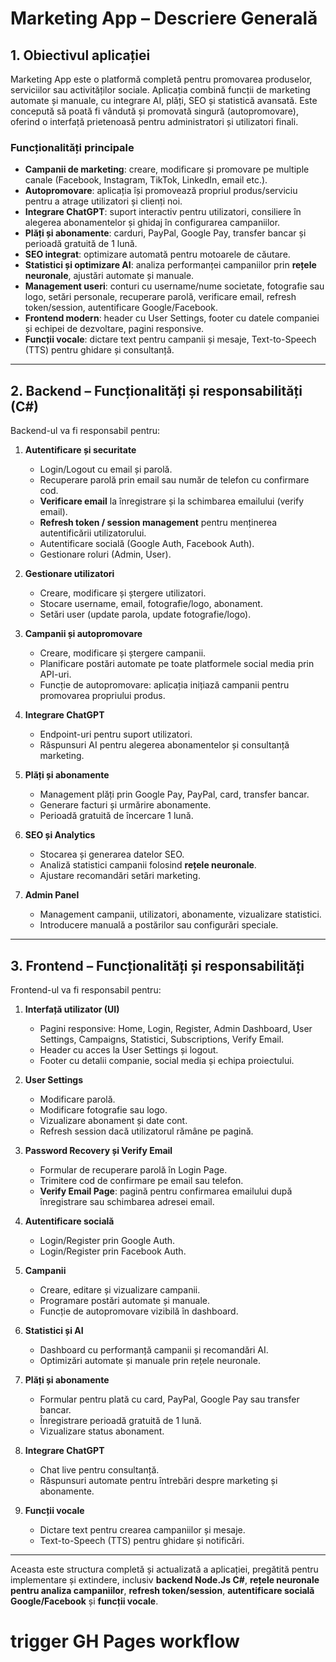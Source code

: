# Marketing App – Descriere Generală

## 1. Obiectivul aplicației

Marketing App este o platformă completă pentru promovarea produselor, serviciilor sau activităților sociale. Aplicația combină funcții de marketing automate și manuale, cu integrare AI, plăți, SEO și statistică avansată. Este concepută să poată fi vândută și promovată singură (autopromovare), oferind o interfață prietenoasă pentru administratori și utilizatori finali.

### Funcționalități principale

- **Campanii de marketing**: creare, modificare și promovare pe multiple canale (Facebook, Instagram, TikTok, LinkedIn, email etc.).
- **Autopromovare**: aplicația își promovează propriul produs/serviciu pentru a atrage utilizatori și clienți noi.
- **Integrare ChatGPT**: suport interactiv pentru utilizatori, consiliere în alegerea abonamentelor și ghidaj în configurarea campaniilor.
- **Plăți și abonamente**: carduri, PayPal, Google Pay, transfer bancar și perioadă gratuită de 1 lună.
- **SEO integrat**: optimizare automată pentru motoarele de căutare.
- **Statistici și optimizare AI**: analiza performanței campaniilor prin **rețele neuronale**, ajustări automate și manuale.
- **Management useri**: conturi cu username/nume societate, fotografie sau logo, setări personale, recuperare parolă, verificare email, refresh token/session, autentificare Google/Facebook.
- **Frontend modern**: header cu User Settings, footer cu datele companiei și echipei de dezvoltare, pagini responsive.
- **Funcții vocale**: dictare text pentru campanii și mesaje, Text-to-Speech (TTS) pentru ghidare și consultanță.

---

## 2. Backend – Funcționalități și responsabilități (C#)

Backend-ul va fi responsabil pentru:

1. **Autentificare și securitate**

   - Login/Logout cu email și parolă.
   - Recuperare parolă prin email sau număr de telefon cu confirmare cod.
   - **Verificare email** la înregistrare și la schimbarea emailului (verify email).
   - **Refresh token / session management** pentru menținerea autentificării utilizatorului.
   - Autentificare socială (Google Auth, Facebook Auth).
   - Gestionare roluri (Admin, User).

2. **Gestionare utilizatori**

   - Creare, modificare și ștergere utilizatori.
   - Stocare username, email, fotografie/logo, abonament.
   - Setări user (update parola, update fotografie/logo).

3. **Campanii și autopromovare**

   - Creare, modificare și ștergere campanii.
   - Planificare postări automate pe toate platformele social media prin API-uri.
   - Funcție de autopromovare: aplicația inițiază campanii pentru promovarea propriului produs.

4. **Integrare ChatGPT**

   - Endpoint-uri pentru suport utilizatori.
   - Răspunsuri AI pentru alegerea abonamentelor și consultanță marketing.

5. **Plăți și abonamente**

   - Management plăți prin Google Pay, PayPal, card, transfer bancar.
   - Generare facturi și urmărire abonamente.
   - Perioadă gratuită de încercare 1 lună.

6. **SEO și Analytics**

   - Stocarea și generarea datelor SEO.
   - Analiză statistici campanii folosind **rețele neuronale**.
   - Ajustare recomandări setări marketing.

7. **Admin Panel**
   - Management campanii, utilizatori, abonamente, vizualizare statistici.
   - Introducere manuală a postărilor sau configurări speciale.

---

## 3. Frontend – Funcționalități și responsabilități

Frontend-ul va fi responsabil pentru:

1. **Interfață utilizator (UI)**

   - Pagini responsive: Home, Login, Register, Admin Dashboard, User Settings, Campaigns, Statistici, Subscriptions, Verify Email.
   - Header cu acces la User Settings și logout.
   - Footer cu detalii companie, social media și echipa proiectului.

2. **User Settings**

   - Modificare parolă.
   - Modificare fotografie sau logo.
   - Vizualizare abonament și date cont.
   - Refresh session dacă utilizatorul rămâne pe pagină.

3. **Password Recovery și Verify Email**

   - Formular de recuperare parolă în Login Page.
   - Trimitere cod de confirmare pe email sau telefon.
   - **Verify Email Page**: pagină pentru confirmarea emailului după înregistrare sau schimbarea adresei email.

4. **Autentificare socială**

   - Login/Register prin Google Auth.
   - Login/Register prin Facebook Auth.

5. **Campanii**

   - Creare, editare și vizualizare campanii.
   - Programare postări automate și manuale.
   - Funcție de autopromovare vizibilă în dashboard.

6. **Statistici și AI**

   - Dashboard cu performanță campanii și recomandări AI.
   - Optimizări automate și manuale prin rețele neuronale.

7. **Plăți și abonamente**

   - Formular pentru plată cu card, PayPal, Google Pay sau transfer bancar.
   - Înregistrare perioadă gratuită de 1 lună.
   - Vizualizare status abonament.

8. **Integrare ChatGPT**

   - Chat live pentru consultanță.
   - Răspunsuri automate pentru întrebări despre marketing și abonamente.

9. **Funcții vocale**
   - Dictare text pentru crearea campaniilor și mesaje.
   - Text-to-Speech (TTS) pentru ghidare și notificări.

---

Aceasta este structura completă și actualizată a aplicației, pregătită pentru implementare și extindere, inclusiv **backend Node.Js C#**, **rețele neuronale pentru analiza campaniilor**, **refresh token/session**, **autentificare socială Google/Facebook** și **funcții vocale**.
# trigger GH Pages workflow
